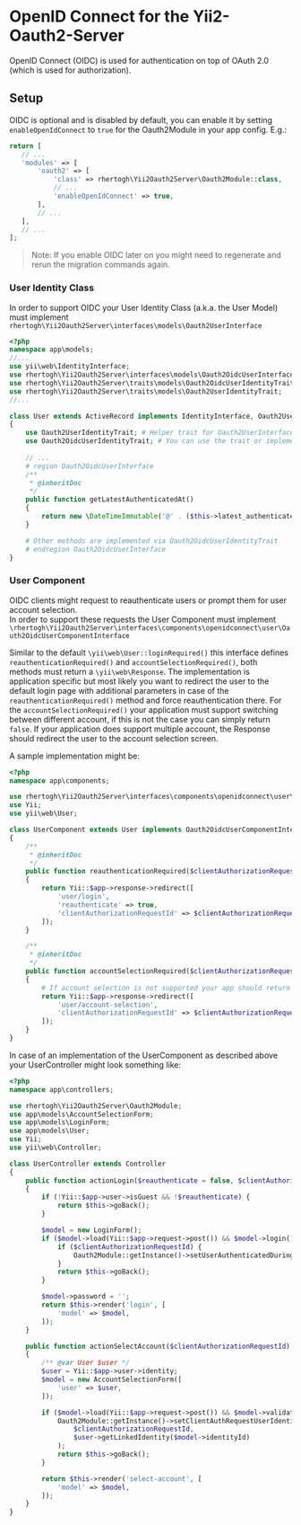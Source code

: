 OpenID Connect for the Yii2-Oauth2-Server
=========================================

OpenID Connect (OIDC) is used for authentication on top of OAuth 2.0 (which is used for authorization).

Setup
-----
OIDC is optional and is disabled by default, you can enable it by setting `enableOpenIdConnect` to `true`
for the Oauth2Module in your app config. E.g.:
 ```php
return [
    // ...
    'modules' => [
        'oauth2' => [
            'class' => rhertogh\Yii2Oauth2Server\Oauth2Module::class,
            // ...
            'enableOpenIdConnect' => true,
        ],
        // ...
    ],
    // ...
];
```
> Note: If you enable OIDC later on you might need to regenerate and rerun the migration commands again.

### User Identity Class

In order to support OIDC your User Identity Class (a.k.a. the User Model) must implement 
`rhertogh\Yii2Oauth2Server\interfaces\models\Oauth2UserInterface`

```php
<?php
namespace app\models;
//...
use yii\web\IdentityInterface;
use rhertogh\Yii2Oauth2Server\interfaces\models\Oauth2OidcUserInterface;
use rhertogh\Yii2Oauth2Server\traits\models\Oauth2OidcUserIdentityTrait;
use rhertogh\Yii2Oauth2Server\traits\models\Oauth2UserIdentityTrait;
//...

class User extends ActiveRecord implements IdentityInterface, Oauth2UserInterface
{
    use Oauth2UserIdentityTrait; # Helper trait for Oauth2UserInterface 
    use Oauth2OidcUserIdentityTrait; # You can use the trait or implement the Oauth2UserInterface yourself.
    
    // ...
    # region Oauth2OidcUserInterface
    /**
     * @inheritDoc
     */
    public function getLatestAuthenticatedAt()
    {
        return new \DateTimeImmutable('@' . ($this->latest_authenticated_at ?? $this->created_at));
    }

    # Other methods are implemented via Oauth2OidcUserIdentityTrait
    # endregion Oauth2OidcUserInterface
}
```

### User Component

OIDC clients might request to reauthenticate users or prompt them for user account selection.  
In order to support these requests the User Component must implement
`\rhertogh\Yii2Oauth2Server\interfaces\components\openidconnect\user\Oauth2OidcUserComponentInterface`

Similar to the default `\yii\web\User::loginRequired()` this interface defines `reauthenticationRequired()`
and `accountSelectionRequired()`, both methods must return a `\yii\web\Response`.
The implementation is application specific but most likely you want to redirect the user to the default login page
with additional parameters in case of the `reauthenticationRequired()` method and force reauthentication there.
For the `accountSelectionRequired()` your application must support switching between different account, if this
is not the case you can simply return `false`. If your application does support multiple account,
the Response should redirect the user to the account selection screen.

A sample implementation might be:
```php
<?php
namespace app\components;

use rhertogh\Yii2Oauth2Server\interfaces\components\openidconnect\user\Oauth2OidcUserComponentInterface;
use Yii;
use yii\web\User;

class UserComponent extends User implements Oauth2OidcUserComponentInterface
{
    /**
     * @inheritDoc
     */
    public function reauthenticationRequired($clientAuthorizationRequest)
    {
        return Yii::$app->response->redirect([
            'user/login',
            'reauthenticate' => true,
            'clientAuthorizationRequestId' => $clientAuthorizationRequest->getRequestId(),
        ]);
    }

    /**
     * @inheritDoc
     */
    public function accountSelectionRequired($clientAuthorizationRequest)
    {
        # If account selection is not supported your app should return `false`.
        return Yii::$app->response->redirect([
            'user/account-selection',
            'clientAuthorizationRequestId' => $clientAuthorizationRequest->getRequestId(),
        ]);
    }
}
```

In case of an implementation of the UserComponent as described above your UserController might look something like:

```php
<?php
namespace app\controllers;

use rhertogh\Yii2Oauth2Server\Oauth2Module;
use app\models\AccountSelectionForm;
use app\models\LoginForm;
use app\models\User;
use Yii;
use yii\web\Controller;

class UserController extends Controller
{
    public function actionLogin($reauthenticate = false, $clientAuthorizationRequestId = null)
    {
        if (!Yii::$app->user->isGuest && !$reauthenticate) {
            return $this->goBack();
        }

        $model = new LoginForm();
        if ($model->load(Yii::$app->request->post()) && $model->login()) {
            if ($clientAuthorizationRequestId) {
                Oauth2Module::getInstance()->setUserAuthenticatedDuringClientAuthRequest($clientAuthorizationRequestId, true);
            }
            return $this->goBack();
        }

        $model->password = '';
        return $this->render('login', [
            'model' => $model,
        ]);
    }

    public function actionSelectAccount($clientAuthorizationRequestId)
    {
        /** @var User $user */
        $user = Yii::$app->user->identity;
        $model = new AccountSelectionForm([
            'user' => $user,
        ]);

        if ($model->load(Yii::$app->request->post()) && $model->validate()) {
            Oauth2Module::getInstance()->setClientAuthRequestUserIdentity(
                $clientAuthorizationRequestId,
                $user->getLinkedIdentity($model->identityId)
            );
            return $this->goBack();
        }

        return $this->render('select-account', [
            'model' => $model,
        ]);
    }
}
```

